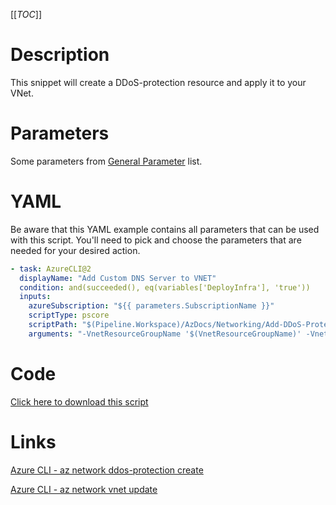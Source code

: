 [[_TOC_]]

# Description

This snippet will create a DDoS-protection resource and apply it to your VNet.

# Parameters

Some parameters from [General Parameter](/Azure/Azure-CLI-Snippets) list.

# YAML

Be aware that this YAML example contains all parameters that can be used with this script. You'll need to pick and choose the parameters that are needed for your desired action.

```yaml
- task: AzureCLI@2
  displayName: "Add Custom DNS Server to VNET"
  condition: and(succeeded(), eq(variables['DeployInfra'], 'true'))
  inputs:
    azureSubscription: "${{ parameters.SubscriptionName }}"
    scriptType: pscore
    scriptPath: "$(Pipeline.Workspace)/AzDocs/Networking/Add-DDoS-Protection-Vnet.ps1"
    arguments: "-VnetResourceGroupName '$(VnetResourceGroupName)' -VnetName '$(VnetName)'"
```

# Code

[Click here to download this script](../../../../src/Networking/Add-DDoS-Protection-To-Vnet.ps1)

# Links

[Azure CLI - az network ddos-protection create](https://docs.microsoft.com/en-us/cli/azure/network/ddos-protection?view=azure-cli-latest#az_network_ddos_protection_create)

[Azure CLI - az network vnet update](https://docs.microsoft.com/en-us/cli/azure/network/vnet?view=azure-cli-latest#az_network_vnet_update)
